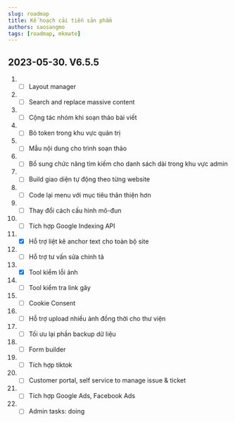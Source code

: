 ```yaml
---
slug: roadmap
title: Kế hoạch cải tiến sản phẩm
authors: saosangmo
tags: [roadmap, mkmate]
---
```


## 2023-05-30. V6.5.5
1. - [ ] Layout manager
2. - [ ] Search and replace massive content
3. - [ ] Cộng tác nhóm khi soạn thảo bài viết
4. - [ ] Bỏ token trong khu vực quản trị
5. - [ ] Mẫu nội dung cho trình soạn thảo
6. - [ ] Bổ sung chức năng tìm kiếm cho danh sách dài trong khu vực admin
7. - [ ] Build giao diện tự động theo từng website
8. - [ ] Code lại menu với mục tiêu thân thiện hơn
9. - [ ] Thay đổi cách cấu hình mô-đun
10. - [ ] Tích hợp Google Indexing API
11. - [x] Hỗ trợ liệt kê anchor text cho toàn bộ site
12. - [ ] Hỗ trợ tư vấn sửa chính tả
13. - [x] Tool kiểm lỗi ảnh
14. - [ ] Tool kiểm tra link gãy
15. - [ ] Cookie Consent
16. - [ ] Hỗ trợ upload nhiều ảnh đồng thời cho thư viện
17. - [ ] Tối ưu lại phần backup dữ liệu
18. - [ ] Form builder
19. - [ ] Tích hợp tiktok
20. - [ ] Customer portal, self service to manage issue & ticket
21. - [ ] Tích hợp Google Ads, Facebook Ads
22. - [ ] Admin tasks: doing
